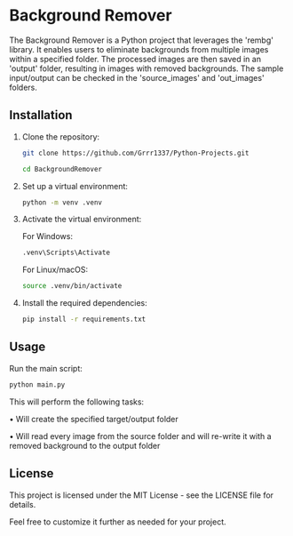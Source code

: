 
# Background Remover


The Background Remover is a Python project that leverages the 'rembg' library. It enables users to eliminate backgrounds from multiple images within a specified folder. The processed images are then saved in an 'output' folder, resulting in images with removed backgrounds.
The sample input/output can be checked in the 'source_images' and 'out_images' folders.


## Installation

1. Clone the repository:

   ```bash
   git clone https://github.com/Grrr1337/Python-Projects.git
   ```
    ```bash
    cd BackgroundRemover
    ```
2. Set up a virtual environment:
    ```bash
    python -m venv .venv
    ```

3. Activate the virtual environment:

    For Windows:

    ```bash
    .venv\Scripts\Activate
    ```

    For Linux/macOS:
    ```bash
    source .venv/bin/activate
    ```

4. Install the required dependencies:

    ```bash
    pip install -r requirements.txt
    ```

## Usage

Run the main script:

```bash
python main.py
```

This will perform the following tasks:

• Will create the specified target/output folder

• Will read every image from the source folder and will re-write it with a removed background to the output folder


## License
This project is licensed under the MIT License - see the LICENSE file for details.

Feel free to customize it further as needed for your project.
